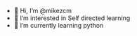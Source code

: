 - 👋 Hi, I’m @mikezcm
- 👀 I’m interested in Self directed learning
- 🌱 I’m currently learning python

<!---
mikezcm/mikezcm is a ✨ special ✨ repository because its `README.md` (this file) appears on your GitHub profile.
You can click the Preview link to take a look at your changes.
--->
